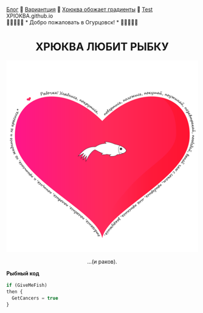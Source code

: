 [Блог](/blog/) 🥒 [Вариантция](index1.html) 🥒 [Хрюква обожает градиенты](/Gradient.html) 🥒 [Test](/github-slideshow)  XPIOKBA.github.io  
🥒🥒🥒🥒🥒 * Добро пожаловать в Огурцовск! * 🥒🥒🥒🥒🥒
# <center>ХРЮКВА ЛЮБИТ РЫБКУ</center>
![Image](heart.png)
<center>...(и раков).</center>

**Рыбный код**

```Javascript 
if (GiveMeFish)
then {
  GetCancers = true
}
```
